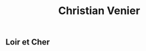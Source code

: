 ﻿---
title: Christian Venier
regio: Touraine
photo: venier.jpg
layout: wijnhuis 

wijnen:
    - naam:  Les Carteries’13
      ref:   
      app:   A.O.C. Cheverny
      type:  Blanc sec
      cep:   Sauv./Chardonnay
      prijs: €11.50
      
    - naam:  La Gautrie'04
      ref:   
      app:   A.O.C. Cheverny
      type:  Blanc sec oxidatif
      cep:   Sauvignon blanc
      prijs: €12.50
      opm:   De laatste flessen/Les dernières

    - naam:  Le Rouge de Madon’08
      ref:   Loi 0853
      app:   A.O.C. Cheverny
      type:  Rouge
      cep:   Gamay
      prijs: €8.76
      opm:   De laatste flessen/Les dernières
      
    - naam:  Les Hauts de Madon’10
      ref:   Loi 1031
      app:   A.O.C. Cheverny
      type:  Rouge
      cep:   Pinot noir/Gamay
      prijs: €10.50
      opm:   De laatste flessen/Les dernières

    - naam:  Les Hauts de Madon’11
      ref:   Loi 1137
      app:   A.O.C. Cheverny
      type:  Rouge
      cep:   Pinot noir/Gamay
      prijs: €11.00
      opm:   De laatste flessen/Les dernières

    - naam:  Le Clos des Carteries’09
      ref:   Loi 
      app:   A.O.C. Cheverny
      type:  Rouge
      cep:   Pinot noir/Gamay
      prijs: €11.50
      opm:   De laatste flessen/Les dernières

    - naam:  Le Clos des Carteries’10
      ref:   Loi  
      app:   A.O.C. Cheverny
      type:  Rouge
      cep:   Pinot noir/Gamay
      prijs: €11.50
      opm:   De laatste flessen/Les dernières
    
    - naam:  Le Clos des Carteries’11
      ref:   
      app:   A.O.C. Cheverny
      type:  Rouge
      cep:   Pinot noir/Gamay
      prijs: €11.50
    
    - naam:  Les Clos des Carteries'13
      ref:   
      app:   A.O.C. Cheverny
      type:  Rouge
      cep:   Pinot noir/Gamay
      prijs: €11.50
      
    - naam:  Les Cormiers'13
      ref:   Loi 1137
      app:   A.O.C. Cheverny
      type:  Rouge
      cep:   Cabernet franc
      prijs: €11.50
      
    - naam:  La Pierre aux Chiens’09
      ref:   Loi 0971
      app:   Vin de France
      type:  rood
      cep:   Pinot noir
      prijs: €12.95
      opm:   De laatste flessen/Les dernières

    - naam:  La Pierre aux Chiens’11
      ref:   Loi 1142
      app:   Vin de France
      type:  rood
      cep:   Pinot noir
      prijs: €12.95
      
---
Loir et Cher
------------

